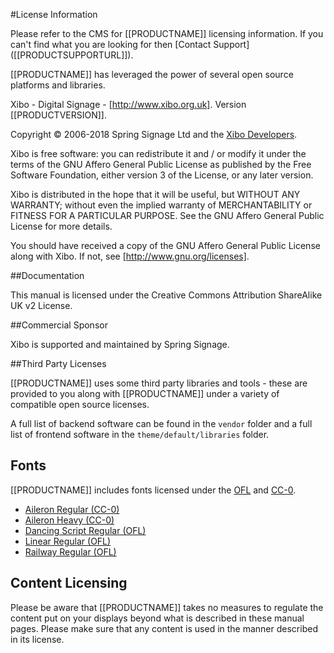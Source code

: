 <!--toc=getting_started-->
#License Information

<white>
Please refer to the CMS for [[PRODUCTNAME]] licensing information. If you can't find what you are looking for then [Contact Support]([[PRODUCTSUPPORTURL]]).
</white>

<nonwhite>

[[PRODUCTNAME]] has leveraged the power of several open source platforms and libraries.

Xibo - Digital Signage - [http://www.xibo.org.uk]. Version [[PRODUCTVERSION]].

Copyright &copy; 2006-2018 Spring Signage Ltd and the [Xibo Developers](https://github.com/xibosignage/xibo/tree/master/contributors).

Xibo is free software: you can redistribute it and / or modify it under the terms of the GNU Affero General Public License as published by the Free Software Foundation, either version 3 of the License, or any later version.

Xibo is distributed in the hope that it will be useful, but WITHOUT ANY WARRANTY; without even the implied warranty of MERCHANTABILITY or FITNESS FOR A PARTICULAR PURPOSE. See the GNU Affero General Public License for more details.

You should have received a copy of the GNU Affero General Public License along with Xibo. If not, see [http://www.gnu.org/licenses].



##Documentation

This manual is licensed under the Creative Commons Attribution ShareAlike UK v2 License.



##Commercial Sponsor

Xibo is supported and maintained by Spring Signage.



##Third Party Licenses

[[PRODUCTNAME]] uses some third party libraries and tools - these are provided to you along with [[PRODUCTNAME]] under a variety of compatible open source licenses.

A full list of backend software can be found in the `vendor` folder and a full list of frontend software in the `theme/default/libraries` folder.



## Fonts

[[PRODUCTNAME]] includes fonts licensed under the [OFL](http://scripts.sil.org/OFL_web) and [CC-0](http://creativecommons.org/publicdomain/zero/1.0/).

 - [Aileron Regular (CC-0)](https://fontlibrary.org/en/font/aileron#Aileron-Regular)
 - [Aileron Heavy (CC-0)](https://fontlibrary.org/en/font/aileron#Aileron-Heavy)
 - [Dancing Script Regular (OFL)](https://fontlibrary.org/en/font/dancing)
 - [Linear Regular (OFL)](https://fontlibrary.org/en/font/linear-regular#Linear-Regular)
 - [Railway Regular (OFL)](https://fontlibrary.org/en/font/railway-sans#Railway-Regular)



## Content Licensing

Please be aware that [[PRODUCTNAME]] takes no measures to regulate the content put on your displays beyond what is described in these manual pages. Please make sure that any content is used in the manner described in its license.

</nonwhite>